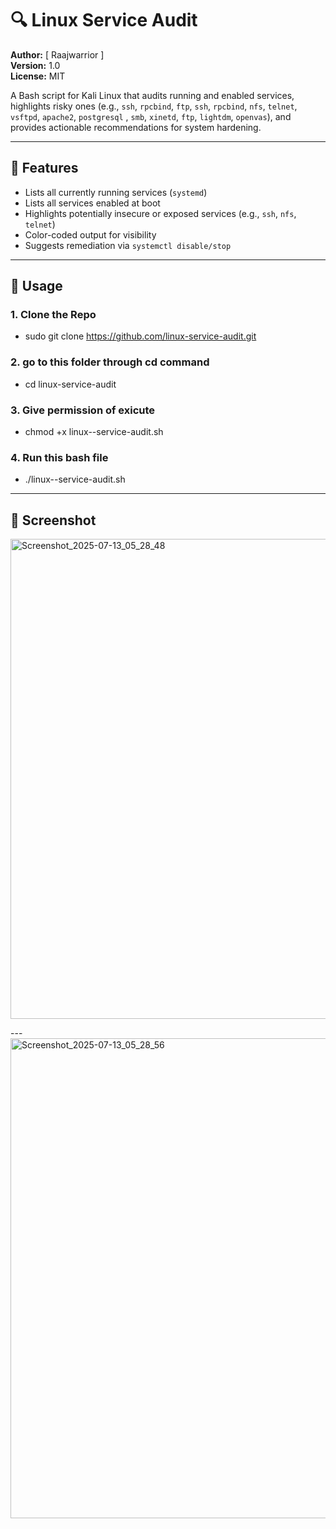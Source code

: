 # 🔍 Linux Service Audit

**Author:** [ Raajwarrior ]  
**Version:** 1.0  
**License:** MIT

A Bash script for Kali Linux that audits running and enabled services, highlights risky ones (e.g., `ssh`, `rpcbind`, `ftp`, `ssh`, `rpcbind`, `nfs`, `telnet`, `vsftpd`, `apache2`, `postgresql` , `smb`, `xinetd`, `ftp`, `lightdm`, `openvas`), and provides actionable recommendations for system hardening.

---

## 🧰 Features

- Lists all currently running services (`systemd`)
- Lists all services enabled at boot
- Highlights potentially insecure or exposed services (e.g., `ssh`, `nfs`, `telnet`)
- Color-coded output for visibility
- Suggests remediation via `systemctl disable/stop`

---

## 🚀 Usage

### 1. Clone the Repo
* sudo git clone https://github.com/linux-service-audit.git
### 2. go to this folder through cd command
* cd linux-service-audit
### 3. Give permission of exicute
* chmod +x linux--service-audit.sh
### 4. Run this bash file 
* ./linux--service-audit.sh

---
## 📸 Screenshot
<img width="1366" height="768" alt="Screenshot_2025-07-13_05_28_48" src="https://github.com/user-attachments/assets/b3a2b383-e3c5-4771-812b-3b673f1b030b" />

---<img width="1366" height="768" alt="Screenshot_2025-07-13_05_28_56" src="https://github.com/user-attachments/assets/cbbe5afd-d425-4c98-9bec-33855f9784a4" />


